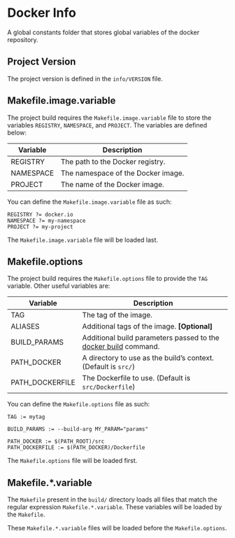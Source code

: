 # Docker Info

A global constants folder that stores global variables of the docker repository.

## Project Version

The project version is defined in the `info/VERSION` file.

## Makefile.image.variable

The project build requires the `Makefile.image.variable` file to store the variables `REGISTRY`, `NAMESPACE`, and `PROJECT`. The variables are defined below:

|Variable|Description|
|---|---|
|REGISTRY|The path to the Docker registry.|
|NAMESPACE|The namespace of the Docker image.|
|PROJECT|The name of the Docker image.|

You can define the `Makefile.image.variable` file as such:

```make
REGISTRY ?= docker.io
NAMESPACE ?= my-namespace
PROJECT ?= my-project
```

The `Makefile.image.variable` file will be loaded last.

## Makefile.options

The project build requires the `Makefile.options` file to provide the `TAG` variable. Other useful variables are:

|Variable|Description|
|---|---|
|TAG|The tag of the image.|
|ALIASES|Additional tags of the image. **[Optional]**|
|BUILD_PARAMS|Additional build parameters passed to the [docker build](https://docs.docker.com/engine/reference/commandline/build/) command.|
|PATH_DOCKER|A directory to use as the build’s context. (Default is `src/`)|
|PATH_DOCKERFILE|The Dockerfile to use. (Default is `src/Dockerfile`)|

You can define the `Makefile.options` file as such:

```make
TAG := mytag

BUILD_PARAMS := --build-arg MY_PARAM="params" 

PATH_DOCKER := $(PATH_ROOT)/src
PATH_DOCKERFILE := $(PATH_DOCKER)/Dockerfile
```

The `Makefile.options` file will be loaded first.

## Makefile.*.variable

The `Makefile` present in the `build/` directory loads all files that match the regular expression `Makefile.*.variable`. These variables will be loaded by the `Makefile`.

These `Makefile.*.variable` files will be loaded before the `Makefile.options`.